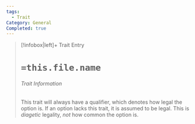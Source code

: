 ```yaml
---
tags:
  - Trait
Category: General
Completed: true
---
```

> [!infobox|left]+ Trait Entry
> # `=this.file.name`
> ###### Trait Information
> This trait will always have a qualifier, which denotes how legal the option is. If an option lacks this trait, it is assumed to be legal. This is *diagetic* legality, *not* how common the option is.